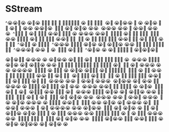 # SStream

^😭😭💢😭 😭💢😭 💢💢💢 💢😭 💢 💢😭😭😭😭💢 😭 💢😭 💢😭😭  😭💢 😭💢😭😭 💢 😭 😭💢😭 💢😭 😭💢 💢 😭😭 😭😭💢😭  💢😭😭 😭💢 😭💢😭 😭😭  😭😭😭 😭😭 💢 😭😭💢 😭😭😭  ^💢💢💢 💢 😭💢 💢😭💢 😭😭💢 💢😭😭 😭 😭😭😭 😭😭💢  💢😭💢💢 😭💢 💢😭 💢💢😭  💢😭😭 😭😭 💢😭😭😭 😭💢 💢😭 💢💢😭 😭😭💢 💢😭  💢💢 😭 💢😭 💢💢😭 💢💢😭 😭😭💢 💢😭 😭💢 💢😭💢 😭💢 💢😭  ^😭💢💢 😭 💢😭😭😭  ^😭😭😭 💢😭💢😭 😭💢😭 😭💢 😭💢💢😭 😭😭 💢😭 💢💢😭 💢💢😭😭💢💢  ^😭😭😭💢 😭😭 💢 😭  💢😭😭 😭💢 💢😭  ^😭💢😭 😭 😭💢 💢😭💢😭 💢 😭💢😭💢😭💢

😭💢😭💢💢 😭😭😭 😭 😭💢😭😭 😭💢 💢💢 😭💢  💢😭💢 💢💢💢 💢😭😭 😭  😭😭😭 💢😭💢😭 😭💢😭 😭💢 😭💢💢😭 😭😭 💢😭 💢💢😭 💢😭😭😭😭💢 💢😭 💢😭💢💢 😭💢  💢💢 😭💢 😭😭😭 😭😭 😭😭😭😭  💢😭😭😭 😭 💢😭💢 😭 😭💢😭 😭💢💢💢 😭💢 💢💢😭😭💢💢  💢😭💢 😭 💢💢 😭😭💢 💢😭 💢💢😭 💢😭💢 😭😭 💢😭 😭💢 💢😭  😭💢 💢😭💢 😭💢 💢😭  💢💢 😭 💢😭 💢💢😭 💢💢😭 😭😭💢 💢😭 😭💢 💢😭💢 😭💢 💢😭  😭😭😭 😭😭 💢 😭😭💢 😭😭😭  😭💢😭😭 😭💢 😭😭 💢😭  😭😭😭 😭 💢😭😭😭 😭💢 💢💢😭 😭💢 😭😭  😭😭😭 😭😭💢 💢💢 💢😭😭😭 😭 😭💢😭  💢😭😭 😭💢 💢 😭💢  😭💢💢💢 😭😭 💢😭💢 😭💢  😭😭😭 💢😭💢😭 😭💢😭 😭💢 😭💢💢😭 😭😭 💢😭 💢💢😭  💢😭😭 😭💢 💢 😭💢  💢😭😭 😭💢 😭💢😭 😭😭  😭😭😭 😭😭 💢 😭😭💢 😭😭😭  💢 😭 😭💢😭 😭😭😭 😭 💢😭😭😭 😭😭💢 💢  💢😭😭 😭😭 😭💢😭 😭💢 😭😭😭 😭💢  💢💢 😭😭💢 😭😭😭 💢 😭💢 😭😭😭😭 😭😭 😭💢😭😭  💢😭💢 😭💢 😭💢😭 😭 💢😭 😭💢  😭💢💢😭 😭💢😭 💢💢💢 💢 😭 💢😭💢 😭😭😭 😭😭 💢😭😭💢😭 💢😭😭 😭 💢 😭 💢😭💢 😭😭😭 😭😭  💢😭😭😭 💢💢💢 💢  💢😭😭 😭💢 😭💢😭 😭😭  💢😭💢😭 😭💢😭😭 💢💢💢 😭😭💢 💢😭😭 😭😭💢😭 😭💢😭😭 😭💢 😭💢😭 😭
